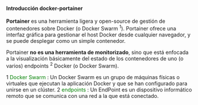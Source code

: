 #### Introducción docker-portainer

**Portainer** es una herramienta ligera y open-source de gestión de contenedores sobre Docker (o Docker Swarm <sup>1</sup>). 
Portainer ofrece una interfaz gráfica para gestionar el host Docker desde cualquier navegador, y se puede desplegar como un simple contenedor.


Portainer **no es una herramienta de monitorizado**, sino que está enfocada a la visualización básicamente del estado de los contenedores 
de uno (o varios) endpoints <sup>2</sup> Docker (o Docker Swarm). 


1 <span style="color:green">Docker Swarm</span> : Un Docker Swarm es un grupo de máquinas físicas o virtuales que ejecutan la aplicación Docker y que se han configurado para unirse en un clúster.
2 <span style="color:green">endpoints</span> : Un EndPoint es un dispositivo informático remoto que se comunica con una red a la que está conectado. 
